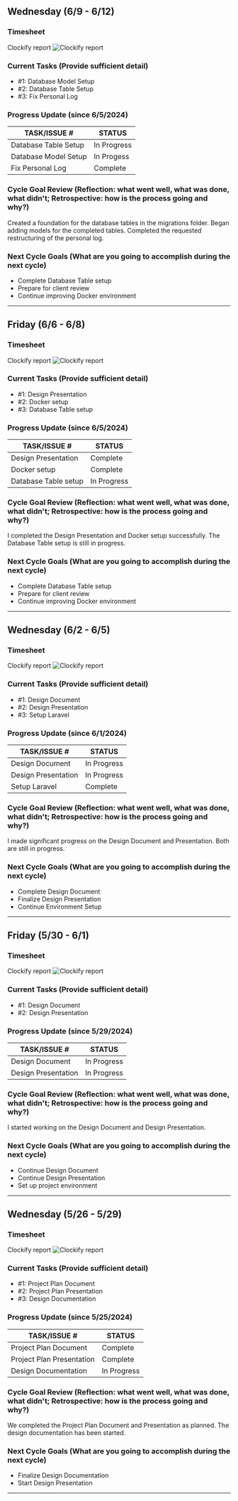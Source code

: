 ## Wednesday (6/9 - 6/12)

### Timesheet
Clockify report
![Clockify report](./clockifylogs/log69-612.png)

### Current Tasks (Provide sufficient detail)
  * #1: Database Model Setup
  * #2: Database Table Setup
  * #3: Fix Personal Log

### Progress Update (since 6/5/2024)
| **TASK/ISSUE #**          | **STATUS**  |
|---------------------------|-------------|
| Database Table Setup      | In Progress |
| Database Model Setup      | In Progess  |
| Fix Personal Log          | Complete    |

### Cycle Goal Review (Reflection: what went well, what was done, what didn't; Retrospective: how is the process going and why?)
Created a foundation for the database tables in the migrations folder. Began adding models for the completed tables. Completed the requested restructuring of the personal log.

### Next Cycle Goals (What are you going to accomplish during the next cycle)
  * Complete Database Table setup
  * Prepare for client review
  * Continue improving Docker environment

---


## Friday (6/6 - 6/8)

### Timesheet
Clockify report
![Clockify report](./clockifylogs/log66-68.png)

### Current Tasks (Provide sufficient detail)
  * #1: Design Presentation
  * #2: Docker setup
  * #3: Database Table setup

### Progress Update (since 6/5/2024)
| **TASK/ISSUE #**          | **STATUS**  |
|---------------------------|-------------|
| Design Presentation       | Complete    |
| Docker setup              | Complete    |
| Database Table setup      | In Progress |

### Cycle Goal Review (Reflection: what went well, what was done, what didn't; Retrospective: how is the process going and why?)
I completed the Design Presentation and Docker setup successfully. The Database Table setup is still in progress.

### Next Cycle Goals (What are you going to accomplish during the next cycle)
  * Complete Database Table setup
  * Prepare for client review
  * Continue improving Docker environment

---

## Wednesday (6/2 - 6/5)

### Timesheet
Clockify report
![Clockify report](./clockifylogs/log62-65.png)

### Current Tasks (Provide sufficient detail)
  * #1: Design Document
  * #2: Design Presentation
  * #3: Setup Laravel

### Progress Update (since 6/1/2024)
| **TASK/ISSUE #**          | **STATUS**  |
|---------------------------|-------------|
| Design Document           | In Progress |
| Design Presentation       | In Progress |
| Setup Laravel             | Complete    |

### Cycle Goal Review (Reflection: what went well, what was done, what didn't; Retrospective: how is the process going and why?)
I made significant progress on the Design Document and Presentation. Both are still in progress.

### Next Cycle Goals (What are you going to accomplish during the next cycle)
  * Complete Design Document
  * Finalize Design Presentation
  * Continue Environment Setup

---

## Friday (5/30 - 6/1)

### Timesheet
Clockify report
![Clockify report](./clockifylogs/log530-61.png)

### Current Tasks (Provide sufficient detail)
  * #1: Design Document
  * #2: Design Presentation

### Progress Update (since 5/29/2024)
| **TASK/ISSUE #**          | **STATUS**  |
|---------------------------|-------------|
| Design Document           | In Progress |
| Design Presentation       | In Progress |

### Cycle Goal Review (Reflection: what went well, what was done, what didn't; Retrospective: how is the process going and why?)
I started working on the Design Document and Design Presentation.

### Next Cycle Goals (What are you going to accomplish during the next cycle)
  * Continue Design Document
  * Continue Design Presentation
  * Set up project environment

---

## Wednesday (5/26 - 5/29)

### Timesheet
Clockify report
![Clockify report](./clockifylogs/log526-529.png)

### Current Tasks (Provide sufficient detail)
  * #1: Project Plan Document
  * #2: Project Plan Presentation
  * #3: Design Documentation

### Progress Update (since 5/25/2024)
| **TASK/ISSUE #**          | **STATUS**  |
|---------------------------|-------------|
| Project Plan Document     | Complete    |
| Project Plan Presentation | Complete    |
| Design Documentation      | In Progress |

### Cycle Goal Review (Reflection: what went well, what was done, what didn't; Retrospective: how is the process going and why?)
We completed the Project Plan Document and Presentation as planned. The design documentation has been started.

### Next Cycle Goals (What are you going to accomplish during the next cycle)
  * Finalize Design Documentation
  * Start Design Presentation

---

